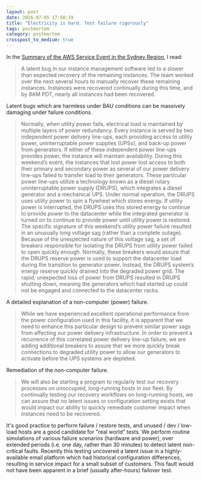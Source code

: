 ```yaml
---
layout: post
date: 2016-07-05 17:58:19
title: "Electricity is hard. Test failure rigorously"
tags: postmortem
category: postmortem
crosspost_to_medium: true
---
```

In the [Summary of the AWS Service Event in the Sydney Region]( http://aws.amazon.com/message/4372T8), I read:

> A latent bug in our instance management software led to a slower than expected recovery of the remaining instances. The team worked over the next several hours to manually recover these remaining instances. Instances were recovered continually during this time, and by 8AM PDT, nearly all instances had been recovered.

Latent bugs which are harmless under BAU conditions can be massively damaging under failure conditions.

> Normally, when utility power fails, electrical load is maintained by multiple layers of power redundancy. Every instance is served by two independent power delivery line-ups, each providing access to utility power, uninterruptable power supplies (UPSs), and back-up power from generators. If either of these independent power line-ups provides power, the instance will maintain availability. During this weekend’s event, the instances that lost power lost access to both their primary and secondary power as several of our power delivery line-ups failed to transfer load to their generators. These particular power line-ups utilize a technology known as a diesel rotary uninterruptable power supply (DRUPS), which integrates a diesel generator and a mechanical UPS. Under normal operation, the DRUPS uses utility power to spin a flywheel which stores energy. If utility power is interrupted, the DRUPS uses this stored energy to continue to provide power to the datacenter while the integrated generator is turned on to continue to provide power until utility power is restored. The specific signature of this weekend’s utility power failure resulted in an unusually long voltage sag (rather than a complete outage). Because of the unexpected nature of this voltage sag, a set of breakers responsible for isolating the DRUPS from utility power failed to open quickly enough. Normally, these breakers would assure that the DRUPS reserve power is used to support the datacenter load during the transition to generator power. Instead, the DRUPS system’s energy reserve quickly drained into the degraded power grid. The rapid, unexpected loss of power from DRUPS resulted in DRUPS shutting down, meaning the generators which had started up could not be engaged and connected to the datacenter racks.

A detailed explanation of a non-computer (power) failure.

> While we have experienced excellent operational performance from the power configuration used in this facility, it is apparent that we need to enhance this particular design to prevent similar power sags from affecting our power delivery infrastructure. In order to prevent a recurrence of this correlated power delivery line-up failure, we are adding additional breakers to assure that we more quickly break connections to degraded utility power to allow our generators to activate before the UPS systems are depleted.

Remediation of the non-computer failure.

> We will also be starting a program to regularly test our recovery processes on unoccupied, long-running hosts in our fleet. By continually testing our recovery workflows on long-running hosts, we can assure that no latent issues or configuration setting exists that would impact our ability to quickly remediate customer impact when instances need to be recovered.

It's good practice to perform failure / restore tests, and unused / dev / low-load hosts are a good candidate for "real world" tests. We perform routine simulations of various failure scenarios (hardware and power), over extended periods (i.e. one day, rather than 30 minutes) to detect latent non-critical faults. Recently this testing uncovered a latent issue in a highly-available email platform which had historical configuration differences, resulting in service impact for a small subset of customers. This fault would not have been apparent in a brief (usually after-hours) failover test.
